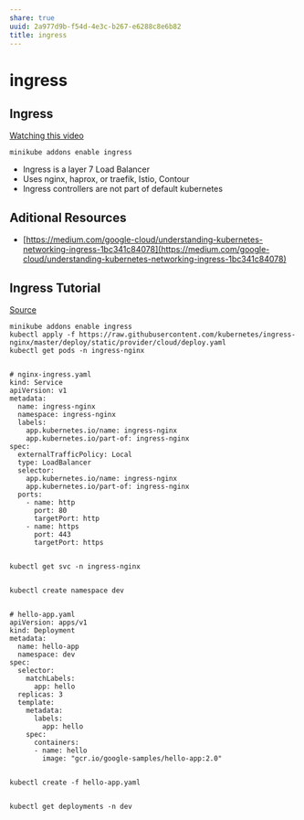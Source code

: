 ```yaml
---
share: true
uuid: 2a977d9b-f54d-4e3c-b267-e6288c8e6b82
title: ingress
---
```

# ingress
Ingress
-------

[Watching this video](https://www.youtube.com/watch?v=GhZi4DxaxxE)

    minikube addons enable ingress
    

*   Ingress is a layer 7 Load Balancer
*   Uses nginx, haprox, or traefik, Istio, Contour
*   Ingress controllers are not part of default kubernetes

Aditional Resources
-------------------

*   [https://medium.com/google-cloud/understanding-kubernetes-networking-ingress-1bc341c84078](https://medium.com/google-cloud/understanding-kubernetes-networking-ingress-1bc341c84078)

Ingress Tutorial
----------------

[Source](https://devopscube.com/setup-ingress-kubernetes-nginx-controller/)

    minikube addons enable ingress
    kubectl apply -f https://raw.githubusercontent.com/kubernetes/ingress-nginx/master/deploy/static/provider/cloud/deploy.yaml
    kubectl get pods -n ingress-nginx
    

    # nginx-ingress.yaml
    kind: Service
    apiVersion: v1
    metadata:
      name: ingress-nginx
      namespace: ingress-nginx
      labels:
        app.kubernetes.io/name: ingress-nginx
        app.kubernetes.io/part-of: ingress-nginx
    spec:
      externalTrafficPolicy: Local
      type: LoadBalancer
      selector:
        app.kubernetes.io/name: ingress-nginx
        app.kubernetes.io/part-of: ingress-nginx
      ports:
        - name: http
          port: 80
          targetPort: http
        - name: https
          port: 443
          targetPort: https
    

    kubectl get svc -n ingress-nginx
    

    kubectl create namespace dev
    

    # hello-app.yaml
    apiVersion: apps/v1
    kind: Deployment
    metadata:
      name: hello-app
      namespace: dev
    spec:
      selector:
        matchLabels:
          app: hello
      replicas: 3
      template:
        metadata:
          labels:
            app: hello
        spec:
          containers:
          - name: hello
            image: "gcr.io/google-samples/hello-app:2.0"
    

    kubectl create -f hello-app.yaml
    

    kubectl get deployments -n dev